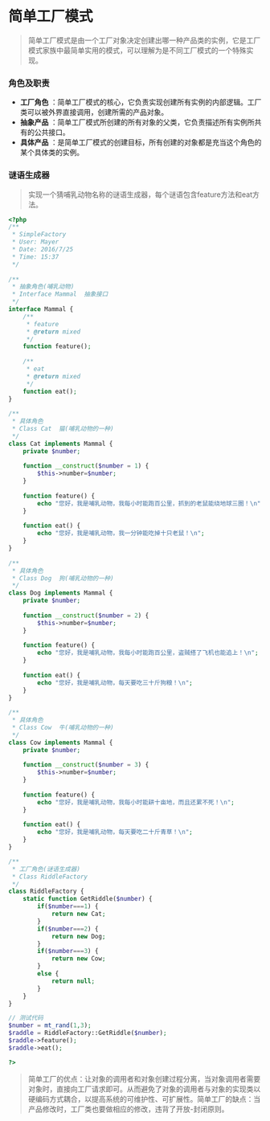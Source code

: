 # 简单工厂模式
> 简单工厂模式是由一个工厂对象决定创建出哪一种产品类的实例，它是工厂模式家族中最简单实用的模式，可以理解为是不同工厂模式的一个特殊实现。 

### 角色及职责
- **工厂角色** ：简单工厂模式的核心，它负责实现创建所有实例的内部逻辑。工厂类可以被外界直接调用，创建所需的产品对象。
- **抽象产品** ：简单工厂模式所创建的所有对象的父类，它负责描述所有实例所共有的公共接口。
- **具体产品** ：是简单工厂模式的创建目标，所有创建的对象都是充当这个角色的某个具体类的实例。
 
### 谜语生成器
> 实现一个猜哺乳动物名称的谜语生成器，每个谜语包含feature方法和eat方法。
 
``` php
<?php  
/** 
 * SimpleFactory
 * User: Mayer
 * Date: 2016/7/25
 * Time: 15:37
 */  
  
/**
 * 抽象角色(哺乳动物)
 * Interface Mammal  抽象接口 
 */  
interface Mammal {
    /**
     * feature
     * @return mixed 
     */  
    function feature();
  
    /**
     * eat
     * @return mixed 
     */  
    function eat();
}  
  
/**
 * 具体角色 
 * Class Cat  猫(哺乳动物的一种)
 */
class Cat implements Mammal {
    private $number;
  
    function __construct($number = 1) {
        $this->number=$number; 
    }  
  
    function feature() {  
        echo "您好，我是哺乳动物，我每小时能跑百公里，抓到的老鼠能绕地球三圈！\n";
    }  
  
    function eat() {  
        echo "您好，我是哺乳动物，我一分钟能吃掉十只老鼠！\n";
    }  
}  
  
/**
 * 具体角色 
 * Class Dog  狗(哺乳动物的一种)
 */
class Dog implements Mammal {
    private $number;
  
    function __construct($number = 2) {
        $this->number=$number;
    }
  
    function feature() {
        echo "您好，我是哺乳动物，我每小时能跑百公里，盗贼搭了飞机也能追上！\n";
    }
  
    function eat() {
        echo "您好，我是哺乳动物，每天要吃三十斤狗粮！\n";
    }
}
  
/**
 * 具体角色 
 * Class Cow  牛(哺乳动物的一种)
 */
class Cow implements Mammal {
    private $number;
  
    function __construct($number = 3) {
        $this->number=$number;
    }
  
    function feature() {
        echo "您好，我是哺乳动物，我每小时能耕十亩地，而且还累不死！\n";
    }
  
    function eat() {
        echo "您好，我是哺乳动物，每天要吃二十斤青草！\n";
    }
}

/**
 * 工厂角色(谜语生成器)
 * Class RiddleFactory
 */  
class RiddleFactory {
    static function GetRiddle($number) {
        if($number===1) {
            return new Cat;
        }
        if($number===2) {
            return new Dog;
        }
        if($number===3) {
            return new Cow;
        } 
        else {
            return null;
        }
    }  
}

// 测试代码
$number = mt_rand(1,3);
$raddle = RiddleFactory::GetRiddle($number);
$raddle->feature();
$raddle->eat();

?>
```
> 简单工厂的优点：让对象的调用者和对象创建过程分离，当对象调用者需要对象时，直接向工厂请求即可。从而避免了对象的调用者与对象的实现类以硬编码方式耦合，以提高系统的可维护性、可扩展性。简单工厂的缺点：当产品修改时，工厂类也要做相应的修改，违背了开放-封闭原则。
